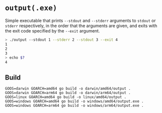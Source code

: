 # `output(.exe)`

Simple executable that prints `--stdout` and `--stderr` arguments to `stdout` or `stderr` respectively, in the order that the arguments are given, and exits with the exit code specified by the `--exit` argument.

```bash
> ./output --stdout 1 --stderr 2 --stdout 3 --exit 4
1
2
3
> echo $?
4
```

## Build

```
GOOS=darwin GOARCH=amd64 go build -o darwin/amd64/output .
GOOS=darwin GOARCH=arm64 go build -o darwin/arm64/output .
GOOS=linux GOARCH=amd64 go build -o linux/amd64/output .
GOOS=windows GOARCH=amd64 go build -o windows/amd64/output.exe .
GOOS=windows GOARCH=arm64 go build -o windows/arm64/output.exe .
```